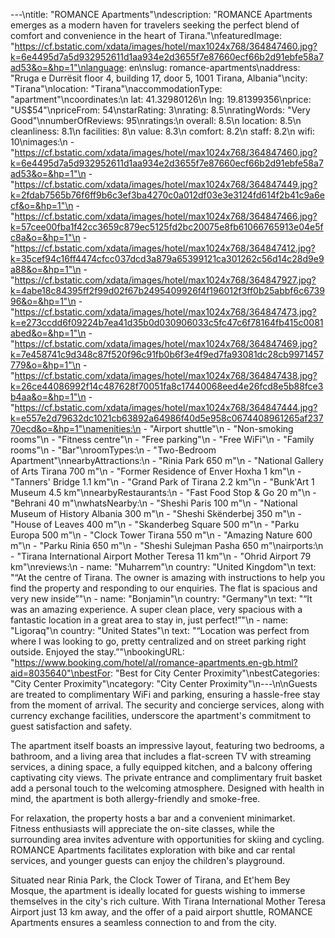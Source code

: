 ---\ntitle: "ROMANCE Apartments"\ndescription: "ROMANCE Apartments emerges as a modern haven for travelers seeking the perfect blend of comfort and convenience in the heart of Tirana."\nfeaturedImage: "https://cf.bstatic.com/xdata/images/hotel/max1024x768/364847460.jpg?k=6e4495d7a5d932952611d1aa934e2d3655f7e87660ecf66b2d91ebfe58a7ad53&o=&hp=1"\nlanguage: en\nslug: romance-apartments\naddress: "Rruga e Durrësit floor 4, building 17, door 5, 1001 Tirana, Albania"\ncity: "Tirana"\nlocation: "Tirana"\naccommodationType: "apartment"\ncoordinates:\n  lat: 41.32980126\n  lng: 19.81399356\nprice: "US$54"\npriceFrom: 54\nstarRating: 3\nrating: 8.5\nratingWords: "Very Good"\nnumberOfReviews: 95\nratings:\n  overall: 8.5\n  location: 8.5\n  cleanliness: 8.1\n  facilities: 8\n  value: 8.3\n  comfort: 8.2\n  staff: 8.2\n  wifi: 10\nimages:\n  - "https://cf.bstatic.com/xdata/images/hotel/max1024x768/364847460.jpg?k=6e4495d7a5d932952611d1aa934e2d3655f7e87660ecf66b2d91ebfe58a7ad53&o=&hp=1"\n  - "https://cf.bstatic.com/xdata/images/hotel/max1024x768/364847449.jpg?k=2fdab7565b76f6ff9b6c3ef3ba4270c0a012df03e3e3124fd614f2b41c9a6ecf&o=&hp=1"\n  - "https://cf.bstatic.com/xdata/images/hotel/max1024x768/364847466.jpg?k=57cee00fba1f42cc3659c879ec5125fd2bc20075e8fb61066765913e04e5fc8a&o=&hp=1"\n  - "https://cf.bstatic.com/xdata/images/hotel/max1024x768/364847412.jpg?k=35cef94c16ff4474cfcc037dcd3a879a65399121ca301262c56d14c28d9e9a88&o=&hp=1"\n  - "https://cf.bstatic.com/xdata/images/hotel/max1024x768/364847927.jpg?k=4abe18c84395ff2f99d02f67b2495409926f4f196012f3ff0b25abbf6c673996&o=&hp=1"\n  - "https://cf.bstatic.com/xdata/images/hotel/max1024x768/364847473.jpg?k=e273ccdd6f09224b7ea41d35b0d030906033c5fc47c6f78164fb415c0081abed&o=&hp=1"\n  - "https://cf.bstatic.com/xdata/images/hotel/max1024x768/364847469.jpg?k=7e458741c9d348c87f520f96c91fb0b6f3e4f9ed7fa93081dc28cb9971457779&o=&hp=1"\n  - "https://cf.bstatic.com/xdata/images/hotel/max1024x768/364847438.jpg?k=26ce44086992f14c487628f70051fa8c17440068eed4e26fcd8e5b88fce3b4aa&o=&hp=1"\n  - "https://cf.bstatic.com/xdata/images/hotel/max1024x768/364847444.jpg?k=e557e2d79632dc1021cb63892a64986f40d5e958c0674408961265af23770ecd&o=&hp=1"\namenities:\n  - "Airport shuttle"\n  - "Non-smoking rooms"\n  - "Fitness centre"\n  - "Free parking"\n  - "Free WiFi"\n  - "Family rooms"\n  - "Bar"\nroomTypes:\n  - "Two-Bedroom Apartment"\nnearbyAttractions:\n  - "Rinia Park 650 m"\n  - "National Gallery of Arts Tirana 700 m"\n  - "Former Residence of Enver Hoxha 1 km"\n  - "Tanners' Bridge 1.1 km"\n  - "Grand Park of Tirana 2.2 km"\n  - "Bunk'Art 1 Museum 4.5 km"\nnearbyRestaurants:\n  - "Fast Food Stop & Go 20 m"\n  - "Behrani 40 m"\nwhatsNearby:\n  - "Sheshi Paris 100 m"\n  - "National Museum of History Albania 300 m"\n  - "Sheshi Skënderbej 350 m"\n  - "House of Leaves 400 m"\n  - "Skanderbeg Square 500 m"\n  - "Parku Europa 500 m"\n  - "Clock Tower Tirana 550 m"\n  - "Amazing Nature 600 m"\n  - "Parku Rinia 650 m"\n  - "Sheshi Sulejman Pasha 650 m"\nairports:\n  - "Tirana International Airport Mother Teresa 11 km"\n  - "Ohrid Airport 79 km"\nreviews:\n  - name: "Muharrem"\n    country: "United Kingdom"\n    text: "“At the centre of Tirana. The owner is amazing with instructions to help you find the property and responding to our enquiries. The flat is spacious and very new inside”"\n  - name: "Bonjamin"\n    country: "Germany"\n    text: "“It was an amazing experience. A super clean place, very spacious with a fantastic location in a great area to stay in, just perfect!”"\n  - name: "Ligoraq"\n    country: "United States"\n    text: "“Location was perfect from where I was looking to go, pretty centralized and on street parking right outside. Enjoyed the stay.”"\nbookingURL: "https://www.booking.com/hotel/al/romance-apartments.en-gb.html?aid=8035640"\nbestFor: "Best for City Center Proximity"\nbestCategories: "City Center Proximity"\ncategory: "City Center Proximity"\n---\n\nGuests are treated to complimentary WiFi and parking, ensuring a hassle-free stay from the moment of arrival. The security and concierge services, along with currency exchange facilities, underscore the apartment's commitment to guest satisfaction and safety.

The apartment itself boasts an impressive layout, featuring two bedrooms, a bathroom, and a living area that includes a flat-screen TV with streaming services, a dining space, a fully equipped kitchen, and a balcony offering captivating city views. The private entrance and complimentary fruit basket add a personal touch to the welcoming atmosphere. Designed with health in mind, the apartment is both allergy-friendly and smoke-free.

For relaxation, the property hosts a bar and a convenient minimarket. Fitness enthusiasts will appreciate the on-site classes, while the surrounding area invites adventure with opportunities for skiing and cycling. ROMANCE Apartments facilitates exploration with bike and car rental services, and younger guests can enjoy the children's playground.

Situated near Rinia Park, the Clock Tower of Tirana, and Et'hem Bey Mosque, the apartment is ideally located for guests wishing to immerse themselves in the city's rich culture. With Tirana International Mother Teresa Airport just 13 km away, and the offer of a paid airport shuttle, ROMANCE Apartments ensures a seamless connection to and from the city.